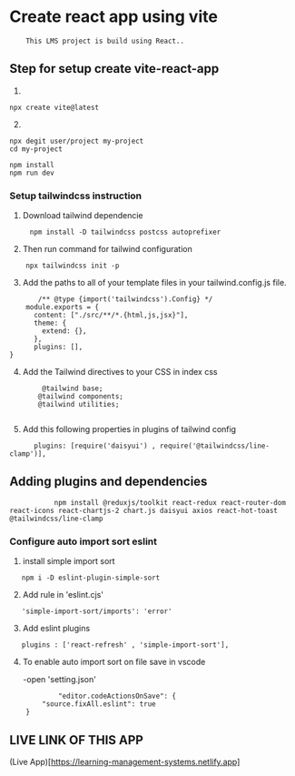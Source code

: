 # Create react app using vite 

        This LMS project is build using React..

## Step for setup create vite-react-app

1. 

   ```
   npx create vite@latest

   ```

2. 

   ```
   npx degit user/project my-project
   cd my-project

   npm install
   npm run dev

   ```
 ### Setup tailwindcss instruction

 1. Download tailwind dependencie
 ```
      npm install -D tailwindcss postcss autoprefixer

 ```     

2. Then run command for tailwind configuration

```
    npx tailwindcss init -p     

```

3. Add the paths to all of your template files in your     tailwind.config.js file.

```
       /** @type {import('tailwindcss').Config} */
    module.exports = {
      content: ["./src/**/*.{html,js,jsx}"],
      theme: {
        extend: {},
      },
      plugins: [],
}

```

4. Add the Tailwind directives to your CSS in index css

```
        @tailwind base;
       @tailwind components;
       @tailwind utilities;
       
```

5. Add this following properties in plugins of tailwind config

```
      plugins: [require('daisyui') , require('@tailwindcss/line-clamp')],

```

## Adding plugins and dependencies

```
           npm install @reduxjs/toolkit react-redux react-router-dom react-icons react-chartjs-2 chart.js daisyui axios react-hot-toast @tailwindcss/line-clamp

```

### Configure auto import sort eslint

1. install simple import sort

```
   npm i -D eslint-plugin-simple-sort

```
2. Add rule in 'eslint.cjs'

```
   'simple-import-sort/imports': 'error'

```

3. Add eslint plugins 

```
   plugins : ['react-refresh' , 'simple-import-sort'],

```

4. To enable auto import sort on file save in  vscode
     
     -open 'setting.json'
```
            "editor.codeActionsOnSave": {
        "source.fixAll.eslint": true
    }

```

## LIVE LINK OF THIS APP 
(Live App)[https://learning-management-systems.netlify.app]
